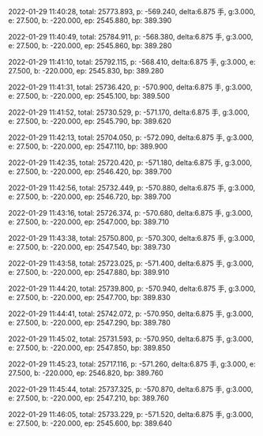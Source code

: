 2022-01-29 11:40:28, total: 25773.893, p: -569.240, delta:6.875 手, g:3.000, e: 27.500, b: -220.000, ep: 2545.880, bp: 389.390

2022-01-29 11:40:49, total: 25784.911, p: -568.380, delta:6.875 手, g:3.000, e: 27.500, b: -220.000, ep: 2545.860, bp: 389.280

2022-01-29 11:41:10, total: 25792.115, p: -568.410, delta:6.875 手, g:3.000, e: 27.500, b: -220.000, ep: 2545.830, bp: 389.280

2022-01-29 11:41:31, total: 25736.420, p: -570.900, delta:6.875 手, g:3.000, e: 27.500, b: -220.000, ep: 2545.100, bp: 389.500

2022-01-29 11:41:52, total: 25730.529, p: -571.170, delta:6.875 手, g:3.000, e: 27.500, b: -220.000, ep: 2545.790, bp: 389.620

2022-01-29 11:42:13, total: 25704.050, p: -572.090, delta:6.875 手, g:3.000, e: 27.500, b: -220.000, ep: 2547.110, bp: 389.900

2022-01-29 11:42:35, total: 25720.420, p: -571.180, delta:6.875 手, g:3.000, e: 27.500, b: -220.000, ep: 2546.420, bp: 389.700

2022-01-29 11:42:56, total: 25732.449, p: -570.880, delta:6.875 手, g:3.000, e: 27.500, b: -220.000, ep: 2546.720, bp: 389.700

2022-01-29 11:43:16, total: 25726.374, p: -570.680, delta:6.875 手, g:3.000, e: 27.500, b: -220.000, ep: 2547.000, bp: 389.710

2022-01-29 11:43:38, total: 25750.800, p: -570.300, delta:6.875 手, g:3.000, e: 27.500, b: -220.000, ep: 2547.540, bp: 389.730

2022-01-29 11:43:58, total: 25723.025, p: -571.400, delta:6.875 手, g:3.000, e: 27.500, b: -220.000, ep: 2547.880, bp: 389.910

2022-01-29 11:44:20, total: 25739.800, p: -570.940, delta:6.875 手, g:3.000, e: 27.500, b: -220.000, ep: 2547.700, bp: 389.830

2022-01-29 11:44:41, total: 25742.072, p: -570.950, delta:6.875 手, g:3.000, e: 27.500, b: -220.000, ep: 2547.290, bp: 389.780

2022-01-29 11:45:02, total: 25731.593, p: -570.950, delta:6.875 手, g:3.000, e: 27.500, b: -220.000, ep: 2547.850, bp: 389.850

2022-01-29 11:45:23, total: 25717.116, p: -571.260, delta:6.875 手, g:3.000, e: 27.500, b: -220.000, ep: 2546.820, bp: 389.760

2022-01-29 11:45:44, total: 25737.325, p: -570.870, delta:6.875 手, g:3.000, e: 27.500, b: -220.000, ep: 2547.210, bp: 389.760

2022-01-29 11:46:05, total: 25733.229, p: -571.520, delta:6.875 手, g:3.000, e: 27.500, b: -220.000, ep: 2545.600, bp: 389.640